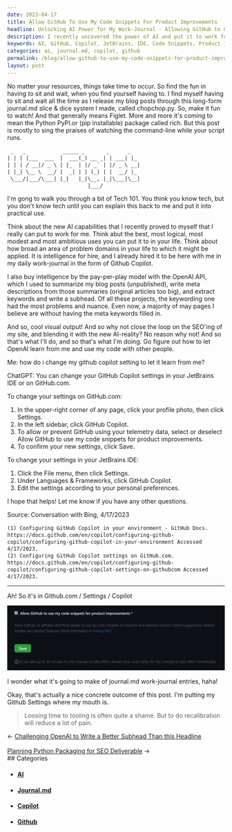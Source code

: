 ```yaml
---
date: 2023-04-17
title: Allow GitHub To Use My Code Snippets For Product Improvements
headline: Unlocking AI Power for My Work-Journal - Allowing GitHub to Use My Code Snippets for Product Improvements
description: I recently uncovered the power of AI and put it to work for me in my work-journal. To get the most out of these tools, I configured my GitHub Copilot settings in my JetBrains IDE or on GitHub.com. I'm excited to see how GitHub will use my code snippets to improve their products and how my journal.md entries will be transformed. See what AI can do for me - click through to find out more!
keywords: AI, GitHub, Copilot, JetBrains, IDE, Code Snippets, Product Improvements, Work-Journal, Journal.md, Discoveries
categories: ai, journal.md, copilot, github
permalink: /blog/allow-github-to-use-my-code-snippets-for-product-improvements/
layout: post
---
```



No matter your resources, things take time to occur. So find the fun in having
to sit and wait, when you find yourself having to. I find myself having to sit
and wait all the time as I release my blog posts through this long-form
journal.md slice & dice system I made, called chopchop.py. So, make it fun to
watch! And that generally means Figlet. More and more it's coming to mean the
Python PyPI.or (pip installable) package called rich. But this post is mostly
to sing the praises of watching the command-line while your script runs.

     _   _            _____ _       _      _
    | | | |___  ___  |  ___(_) __ _| | ___| |_
    | | | / __|/ _ \ | |_  | |/ _` | |/ _ \ __|
    | |_| \__ \  __/ |  _| | | (_| | |  __/ |_
     \___/|___/\___| |_|   |_|\__, |_|\___|\__|
                              |___/

I'm gong to walk you through a bit of Tech 101. You think you know tech, but
you don't know tech until you can explain this back to me and put it into
practical use.

Think about the new AI capabilities that I recently proved to myself that I
really can put to work for me. Think abut the best, most logical, most modest
and most ambitious uses you can put it to in your life. Think about how broad
an area of problem domains in your life to which it might be applied. It is
intelligence for hire, and I already hired it to be here with me in my daily
work-journal in the form of Github Copilot.

I also buy intelligence by the pay-per-play model with the OpenAI API, which I
used to summarize my blog posts (unpublished), write meta descriptions from
those summaries (original articles too big), and extract keywords and write a
subhead. Of all these projects, the keywording one had the most problems and
nuance. Even now, a majority of may pages I believe are without having the meta
keywords filled in.

And so, cool visual output! And so why not close the loop on the SEO'ing of my
site, and blending it with the new AI-reality? No reason why not! And so that's
what I'll do, and so that's what I'm doing. Go figure out how to let OpenAI
learn from me and use my code with other people.

Me: how do i change my github copilot setting to let it learn from me?

ChatGPT: You can change your GitHub Copilot settings in your JetBrains IDE or on GitHub.com.

To change your settings on GitHub.com:

1. In the upper-right corner of any page, click your profile photo, then click Settings.
2. In the left sidebar, click GitHub Copilot.
3. To allow or prevent GitHub using your telemetry data, select or deselect Allow GitHub to use my code snippets for product improvements.
4. To confirm your new settings, click Save.

To change your settings in your JetBrains IDE:

1. Click the File menu, then click Settings.
2. Under Languages & Frameworks, click GitHub Copilot.
3. Edit the settings according to your personal preferences.

I hope that helps! Let me know if you have any other questions.

Source: Conversation with Bing, 4/17/2023

    (1) Configuring GitHub Copilot in your environment - GitHub Docs. https://docs.github.com/en/copilot/configuring-github-copilot/configuring-github-copilot-in-your-environment Accessed 4/17/2023.
    (2) Configuring GitHub Copilot settings on GitHub.com. https://docs.github.com/en/copilot/configuring-github-copilot/configuring-github-copilot-settings-on-githubcom Accessed 4/17/2023.

---

Ah! So it's in Github.com / Settings / Copilot

![Allow GitHub To Use My Code Snippets For Product Improvements](/assets/images/Allow-GitHub-to-use-my-code-snippets-for-product-improvements.png)

I wonder what it's going to make of journal.md work-journal entries, haha!

Okay, that's actually a nice concrete outcome of this post. I'm putting my
Github Settings where my mouth is.

> Loosing time to tooling is often quite a shame.
> But to do recalibration will reduce a lot of pain.


<div class="arrow-links"><div class="post-nav-prev"><span class="arrow">&larr;&nbsp;</span><a href="/blog/challenging-openai-to-write-a-better-subhead-than-this-headline/">Challenging OpenAI to Write a Better Subhead Than this Headline</a></div> &nbsp; <div class="post-nav-next"><a href="/blog/planning-python-packaging-for-seo-deliverable/">Planning Python Packaging for SEO Deliverable</a><span class="arrow">&nbsp;&rarr;</span></div></div>
## Categories

<ul>
<li><h4><a href='/ai/'>AI</a></h4></li>
<li><h4><a href='/journal-md/'>Journal.md</a></h4></li>
<li><h4><a href='/copilot/'>Copilot</a></h4></li>
<li><h4><a href='/github/'>Github</a></h4></li></ul>